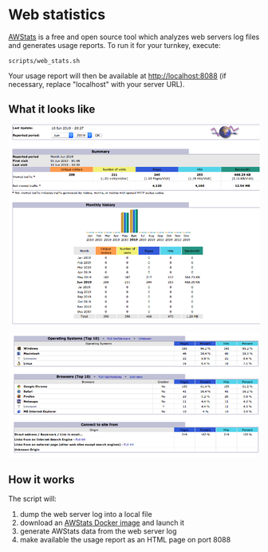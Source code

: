 # Web statistics

[AWStats](https://awstats.sourceforge.io/) is a free and open source tool which analyzes web servers log files and generates usage reports. To run it for your turnkey, execute:
```
scripts/web_stats.sh 
```

Your usage report will then be available at <http://localhost:8088> (if necessary, replace "localhost" with your server URL). 

## What it looks like

![Example 1](web_stats_example_1.png)

![Example 2](web_stats_example_2.png)

## How it works

The script will:
1. dump the web server log into a local file
2. download an [AWStats Docker image](https://hub.docker.com/r/pabra/awstats) and launch it
3. generate AWStats data from the web server log
4. make available the usage report as an HTML page on port 8088